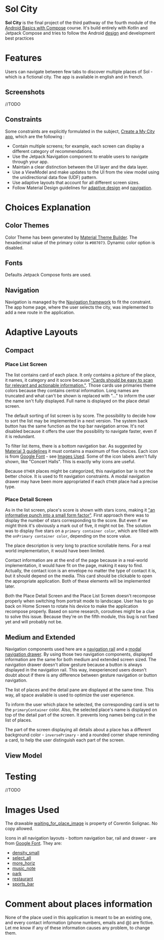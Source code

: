 # Sol City

**Sol City** is the final project of the third pathway of the fourth module of the [Android Basics with Compose](https://developer.android.com/codelabs/basic-android-kotlin-compose-my-city?continue=https%3A%2F%2Fdeveloper.android.com%2Fcourses%2Fpathways%2Fandroid-basics-compose-unit-4-pathway-3%3Fhl%3Dfr%23codelab-https%3A%2F%2Fdeveloper.android.com%2Fcodelabs%2Fbasic-android-kotlin-compose-my-city#0) course.
It's build entirely with Kotlin and Jetpack Compose and tries to follow the Android [design](https://m3.material.io/) and development best practices

# Features

Users can navigate between few tabs to discover multiple places of Sol - which is a fictional city.
The app is available in english and in french.

## Screenshots

//TODO

## Constraints

Some constraints are explicitly formulated in the subject, [Create a My City app](https://developer.android.com/codelabs/basic-android-kotlin-compose-my-city?continue=https%3A%2F%2Fdeveloper.android.com%2Fcourses%2Fpathways%2Fandroid-basics-compose-unit-4-pathway-3%3Fhl%3Dfr%23codelab-https%3A%2F%2Fdeveloper.android.com%2Fcodelabs%2Fbasic-android-kotlin-compose-my-city#1), which are the following :
<ul>
    <li>Contain multiple screens; for example, each screen can display a different category of recommendations.</li>
    <li>Use the Jetpack Navigation component to enable users to navigate through your app.</li>
    <li>Maintain a clear distinction between the UI layer and the data layer.</li>
    <li>Use a ViewModel and make updates to the UI from the view model using the unidirectional data flow (UDF) pattern.</li>
    <li>Use adaptive layouts that account for all different screen sizes.</li>
    <li>
        Follow Material Design guidelines for <a href='https://m3.material.io/foundations/adaptive-design/overview'>adaptive design</a> and <a href='https://material.io/design/navigation/understanding-navigation.html'>navigation</a>.
    </li>
</ul>
 
# Choices Explanation

## Color Themes

Color Theme has been generated by [Material Theme Builder](https://material-foundation.github.io/material-theme-builder/). The hexadecimal value of the primary color is `#007073`.
Dynamic color option is disabled.

## Fonts

Defaults Jetpack Compose fonts are used.

## Navigation 

Navigation is managed by the [Navigation framework](https://developer.android.com/jetpack/androidx/releases/navigation) to fit the constraint.
The app home page, where the user selects the city, was implemented to add a new route in the application.

# Adaptive Layouts

## Compact

### Place List Screen

The list contains card of each place. It only contains a picture of the place, it names, it category and it score because ["Cards should be easy to scan for relevant and actionable information."](https://m3.material.io/components/cards/guidelines).
Those cards use primaries theme colors because they contains central information.
Long names are truncated and what can't be shown is replaced with "..." to inform the user the name isn't fully displayed.
Full name is displayed on the place detail screen.

The default sorting of list screen is by score. The possibility to decide how to sort the list may be implemented in a next version.
The system back button has the same function as the top bar navigation arrow. It's not disabled because it offers the user the possibility to navigate
faster, even if it is redundant.

To filter list items, there is a bottom navigation bar. As suggested by [Material 3 guidelines](https://m3.material.io/components/navigation-bar/overview) 
it must contains a maximum of five choices. Each icon is from [Google Font](https://fonts.google.com/icons) - see [Images Used](https://github.com/CorentinSol/Sol-City?tab=readme-ov-file#images-used).
Some of the icon labels aren't fully shown, like "Concert Halls". This is exactly why icons are useful.

Because `OTHER` places might be categorized, this navigation bar is not the better choice. It is used to fit navigation constraints.
A modal navigation drawer may have been more appropriated if each `OTHER` place had a precise type.

### Place Detail Screen

As in the list screen, place's score is shown with stars icons, making it ["an informative punch into a small form factor"](https://m3.material.io/styles/icons/designing-icons).
First approach there was to display the number of stars corresponding to the score. But even if we might think it's obviously a mark out of five, it might not be.
The solution was to display five stars on a `primary container color`, which are filled with the `onPrimary container color`, depending on the score value.

The place description is very long to practice scrollable items. For a real world implementation, it would have been limited.

Contact information are at the end of the page because in a real-world implementation, it would have fit on the page, making it easy to find.
Actually, the contact icon is an envelope no matter the type of contact it is, but it should depend on the media. This card should be clickable to open
the appropriate application. Both of these elements will be implemented later.

Both the Place Detail Screen and the Place List Screen doesn't recompose properly when switching from portrait mode to landscape.
User has to go back on Home Screen to rotate his device to make the application recompose properly.
Based on some research, coroutines might be a clue to solve this issue. Because they're on the fifth module, this bug is not fixed yet
and will probably not be.

## Medium and Extended

Navigation components used here are a [navigation rail](https://m3.material.io/components/navigation-rail)
and a [modal navigation drawer](https://m3.material.io/components/navigation-drawer).
By using those two navigation components, displayed information are the same for both medium and 
extended screen sized.
The navigation drawer doesn't allow gesture because a button is always displayed in the navigation 
rail. 
This way, inexperienced users doesn't doubt about if there is any difference between gesture 
navigation or button navigation.

The list of places and the detail pane are displayed at the same time. 
This way, all space available is used to optimize the user experience.

To inform the user which place he selected, the corresponding card is set to the `primaryContainer` color.
Also, the selected place's name is displayed on top of the detail part of the screen.
It prevents long names being cut in the list of places.

The part of the screen displaying all details about a place has a different background color - `inversePrimary` -
and a rounded corner shape reminding a card, to help the user distinguish each part of the screen.

## View Model

# Testing

//TODO

# Images Used

The drawable [waiting_for_place_image](https://github.com/CorentinSol/Sol-City/blob/main/app/src/main/res/drawable/waiting_for_place_image.jpg) is property of Corentin Solignac. No copy allowed. 

Icons in all navigation layouts - bottom navigation bar, rail and drawer - are from [Google Font](https://fonts.google.com/icons). They are:
<ul>
    <li><a href="https://fonts.google.com/icons?selected=Material+Symbols+Outlined:density_small:FILL@0;wght@400;GRAD@0;opsz@24&icon.query=density+small&icon.size=24&icon.color=%23e8eaed&icon.platform=android">density_small</a></li>
    <li><a href="https://fonts.google.com/icons?selected=Material+Symbols+Outlined:select_all:FILL@0;wght@400;GRAD@0;opsz@24&icon.size=24&icon.color=%23e8eaed&icon.platform=web">select_all</a></li>
    <li><a href="https://fonts.google.com/icons?selected=Material+Symbols+Outlined:more_horiz:FILL@0;wght@400;GRAD@0;opsz@24&icon.query=more+horiz&icon.size=24&icon.color=%23e8eaed&icon.platform=android">more_horiz</a></li>
    <li><a href="https://fonts.google.com/icons?selected=Material+Symbols+Outlined:music_note:FILL@0;wght@400;GRAD@0;opsz@24&icon.query=music+note&icon.size=24&icon.color=%23e8eaed&icon.platform=android">music_note</a></li>
    <li><a href="https://fonts.google.com/icons?selected=Material+Symbols+Outlined:park:FILL@0;wght@400;GRAD@0;opsz@24&icon.query=park&icon.size=24&icon.color=%23e8eaed&icon.platform=android">park</a></li>
    <li><a href="https://fonts.google.com/icons?selected=Material+Symbols+Outlined:restaurant:FILL@0;wght@400;GRAD@0;opsz@24&icon.query=restaurant&icon.size=24&icon.color=%23e8eaed&icon.platform=android">restaurant</a></li>
    <li><a href="https://fonts.google.com/icons?selected=Material+Symbols+Outlined:sports_bar:FILL@0;wght@400;GRAD@0;opsz@24&icon.query=sports+bar&icon.size=24&icon.color=%23e8eaed&icon.platform=android">sports_bar</a></li>
</ul>

# Comment about places information

None of the place used in this application is meant to be an existing one, and every contact information (phone numbers, emails and @) are fictive.
Let me know if any of these information causes any problem, to change them.